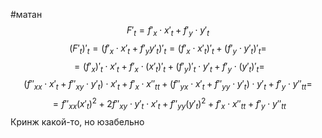 #матан 
$$F'_t = f'_x \cdot x'_t + f'_y \cdot y'_t$$
$$(F'_t)'_t = (f'_x \cdot x'_t + f'_y y'_t)'_t = (f'_x \cdot x'_t)'_t + (f'_y \cdot y'_t)'_t =$$
$$= (f'_x)'_t \cdot x'_t + f'_x \cdot (x'_t)'_t + (f'_y)'_t \cdot y'_t + f'_y \cdot (y'_t)'_t =$$
$$(f''_{xx} \cdot x'_t + f''_{xy} \cdot y'_t) \cdot x'_t + f'_x \cdot x''_{tt} + (f''_{yx} \cdot x'_t + f''_{yy} \cdot y'_t) \cdot y'_t + f'_y \cdot y''_{tt} =$$
$$= f''_{xx} (x'_t)^2 + 2 f''_{xy} \cdot y'_t \cdot x'_t + f''_{yy}(y'_t)^2 + f'_x \cdot x''_{tt} + f'_y \cdot y''_{tt}$$
Кринж какой-то, но юзабельно